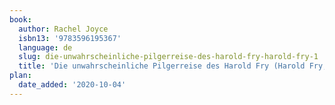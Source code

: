 ```yaml
---
book:
  author: Rachel Joyce
  isbn13: '9783596195367'
  language: de
  slug: die-unwahrscheinliche-pilgerreise-des-harold-fry-harold-fry-1
  title: 'Die unwahrscheinliche Pilgerreise des Harold Fry (Harold Fry, #1)'
plan:
  date_added: '2020-10-04'
---
```

